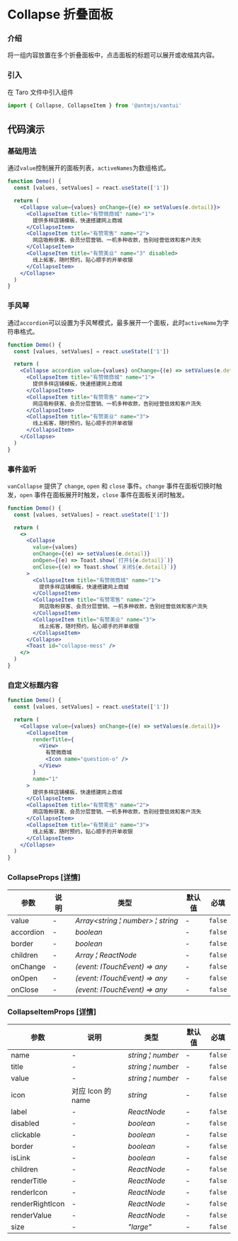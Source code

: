# Collapse 折叠面板

### 介绍

将一组内容放置在多个折叠面板中，点击面板的标题可以展开或收缩其内容。

### 引入

在 Taro 文件中引入组件

```js
import { Collapse, CollapseItem } from '@antmjs/vantui'
```

## 代码演示

### 基础用法

通过`value`控制展开的面板列表，`activeNames`为数组格式。

```jsx
function Demo() {
  const [values, setValues] = react.useState(['1'])

  return (
    <Collapse value={values} onChange={(e) => setValues(e.detail)}>
      <CollapseItem title="有赞微商城" name="1">
        提供多样店铺模板，快速搭建网上商城
      </CollapseItem>
      <CollapseItem title="有赞零售" name="2">
        网店吸粉获客、会员分层营销、一机多种收款，告别经营低效和客户流失
      </CollapseItem>
      <CollapseItem title="有赞美业" name="3" disabled>
        线上拓客，随时预约，贴心顺手的开单收银
      </CollapseItem>
    </Collapse>
  )
}
```

### 手风琴

通过`accordion`可以设置为手风琴模式，最多展开一个面板，此时`activeName`为字符串格式。

```jsx
function Demo() {
  const [values, setValues] = react.useState(['1'])

  return (
    <Collapse accordion value={values} onChange={(e) => setValues(e.detail)}>
      <CollapseItem title="有赞微商城" name="1">
        提供多样店铺模板，快速搭建网上商城
      </CollapseItem>
      <CollapseItem title="有赞零售" name="2">
        网店吸粉获客、会员分层营销、一机多种收款，告别经营低效和客户流失
      </CollapseItem>
      <CollapseItem title="有赞美业" name="3">
        线上拓客，随时预约，贴心顺手的开单收银
      </CollapseItem>
    </Collapse>
  )
}
```

### 事件监听

`vanCollapse` 提供了 `change`, `open` 和 `close` 事件。`change` 事件在面板切换时触发，`open` 事件在面板展开时触发，`close` 事件在面板关闭时触发。

```jsx
function Demo() {
  const [values, setValues] = react.useState(['1'])

  return (
    <>
      <Collapse
        value={values}
        onChange={(e) => setValues(e.detail)}
        onOpen={(e) => Toast.show(`打开${e.detail}`)}
        onClose={(e) => Toast.show(`关闭${e.detail}`)}
      >
        <CollapseItem title="有赞微商城" name="1">
          提供多样店铺模板，快速搭建网上商城
        </CollapseItem>
        <CollapseItem title="有赞零售" name="2">
          网店吸粉获客、会员分层营销、一机多种收款，告别经营低效和客户流失
        </CollapseItem>
        <CollapseItem title="有赞美业" name="3">
          线上拓客，随时预约，贴心顺手的开单收银
        </CollapseItem>
      </Collapse>
      <Toast id="collapse-mess" />
    </>
  )
}
```

### 自定义标题内容

```jsx
function Demo() {
  const [values, setValues] = react.useState(['1'])

  return (
    <Collapse value={values} onChange={(e) => setValues(e.detail)}>
      <CollapseItem
        renderTitle={
          <View>
            有赞微商城
            <Icon name="question-o" />
          </View>
        }
        name="1"
      >
        提供多样店铺模板，快速搭建网上商城
      </CollapseItem>
      <CollapseItem title="有赞零售" name="2">
        网店吸粉获客、会员分层营销、一机多种收款，告别经营低效和客户流失
      </CollapseItem>
      <CollapseItem title="有赞美业" name="3">
        线上拓客，随时预约，贴心顺手的开单收银
      </CollapseItem>
    </Collapse>
  )
}
```

### CollapseProps [[详情]](https://github.com/AntmJS/vantui/tree/main/packages/vantui/types/collapse.d.ts)

| 参数      | 说明 | 类型                                                                                 | 默认值 | 必填    |
| --------- | ---- | ------------------------------------------------------------------------------------ | ------ | ------- |
| value     | -    | _&nbsp;&nbsp;Array<string&nbsp;&brvbar;&nbsp;number>&nbsp;&brvbar;&nbsp;string<br/>_ | -      | `false` |
| accordion | -    | _&nbsp;&nbsp;boolean<br/>_                                                           | -      | `false` |
| border    | -    | _&nbsp;&nbsp;boolean<br/>_                                                           | -      | `false` |
| children  | -    | _&nbsp;&nbsp;Array<ReactNode>&nbsp;&brvbar;&nbsp;ReactNode<br/>_                     | -      | `false` |
| onChange  | -    | _&nbsp;&nbsp;(event:&nbsp;ITouchEvent)&nbsp;=>&nbsp;any<br/>_                        | -      | `false` |
| onOpen    | -    | _&nbsp;&nbsp;(event:&nbsp;ITouchEvent)&nbsp;=>&nbsp;any<br/>_                        | -      | `false` |
| onClose   | -    | _&nbsp;&nbsp;(event:&nbsp;ITouchEvent)&nbsp;=>&nbsp;any<br/>_                        | -      | `false` |

### CollapseItemProps [[详情]](https://github.com/AntmJS/vantui/tree/main/packages/vantui/types/collapse.d.ts)

| 参数            | 说明              | 类型                                                | 默认值 | 必填    |
| --------------- | ----------------- | --------------------------------------------------- | ------ | ------- |
| name            | -                 | _&nbsp;&nbsp;string&nbsp;&brvbar;&nbsp;number<br/>_ | -      | `false` |
| title           | -                 | _&nbsp;&nbsp;string&nbsp;&brvbar;&nbsp;number<br/>_ | -      | `false` |
| value           | -                 | _&nbsp;&nbsp;string&nbsp;&brvbar;&nbsp;number<br/>_ | -      | `false` |
| icon            | 对应 Icon 的 name | _&nbsp;&nbsp;string<br/>_                           | -      | `false` |
| label           | -                 | _&nbsp;&nbsp;ReactNode<br/>_                        | -      | `false` |
| disabled        | -                 | _&nbsp;&nbsp;boolean<br/>_                          | -      | `false` |
| clickable       | -                 | _&nbsp;&nbsp;boolean<br/>_                          | -      | `false` |
| border          | -                 | _&nbsp;&nbsp;boolean<br/>_                          | -      | `false` |
| isLink          | -                 | _&nbsp;&nbsp;boolean<br/>_                          | -      | `false` |
| children        | -                 | _&nbsp;&nbsp;ReactNode<br/>_                        | -      | `false` |
| renderTitle     | -                 | _&nbsp;&nbsp;ReactNode<br/>_                        | -      | `false` |
| renderIcon      | -                 | _&nbsp;&nbsp;ReactNode<br/>_                        | -      | `false` |
| renderRightIcon | -                 | _&nbsp;&nbsp;ReactNode<br/>_                        | -      | `false` |
| renderValue     | -                 | _&nbsp;&nbsp;ReactNode<br/>_                        | -      | `false` |
| size            | -                 | _&nbsp;&nbsp;"large"<br/>_                          | -      | `false` |
